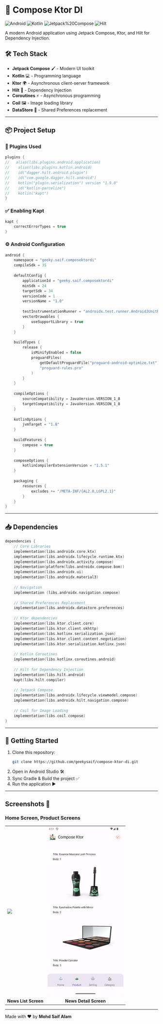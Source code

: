 # 📱 Compose Ktor DI

![Android](https://img.shields.io/badge/Android-35-brightgreen) ![Kotlin](https://img.shields.io/badge/Kotlin-1.9.0-blue) ![Jetpack%20Compose](https://img.shields.io/badge/Jetpack%20Compose-%23FF5722) ![Hilt](https://img.shields.io/badge/Hilt-Dagger-blueviolet)

A modern Android application using Jetpack Compose, Ktor, and Hilt for Dependency Injection.

## 🛠️ Tech Stack

- **Jetpack Compose** 🖌️ - Modern UI toolkit
- **Kotlin** 💻 - Programming language
- **Ktor** 🌍 - Asynchronous client-server framework
- **Hilt** 🔧 - Dependency Injection
- **Coroutines** ⚡ - Asynchronous programming
- **Coil** 🖼️ - Image loading library
- **DataStore** 💾 - Shared Preferences replacement

---

## 📦 Project Setup

### 🔌 Plugins Used
```kotlin
plugins {
//   alias(libs.plugins.android.application)
//    alias(libs.plugins.kotlin.android)
//    id("dagger.hilt.android.plugin")
//    id("com.google.dagger.hilt.android")
//    kotlin("plugin.serialization") version "1.9.0"
//    id("kotlin-parcelize")
//    kotlin("kapt")
}
```

### ✅ Enabling Kapt
```kotlin
kapt {
    correctErrorTypes = true
}
```

### ⚙️ Android Configuration
```kotlin
android {
    namespace = "geeky.saif.composektordi"
    compileSdk = 35
    
    defaultConfig {
        applicationId = "geeky.saif.composektordi"
        minSdk = 24
        targetSdk = 34
        versionCode = 1
        versionName = "1.0"

        testInstrumentationRunner = "androidx.test.runner.AndroidJUnitRunner"
        vectorDrawables {
            useSupportLibrary = true
        }
    }
    
    buildTypes {
        release {
            isMinifyEnabled = false
            proguardFiles(
                getDefaultProguardFile("proguard-android-optimize.txt"),
                "proguard-rules.pro"
            )
        }
    }
    
    compileOptions {
        sourceCompatibility = JavaVersion.VERSION_1_8
        targetCompatibility = JavaVersion.VERSION_1_8
    }
    
    kotlinOptions {
        jvmTarget = "1.8"
    }
    
    buildFeatures {
        compose = true
    }
    
    composeOptions {
        kotlinCompilerExtensionVersion = "1.5.1"
    }
    
    packaging {
        resources {
            excludes += "/META-INF/{AL2.0,LGPL2.1}"
        }
    }
}
```

---

## 📥 Dependencies
```kotlin
dependencies {
    // Core Libraries
    implementation(libs.androidx.core.ktx)
    implementation(libs.androidx.lifecycle.runtime.ktx)
    implementation(libs.androidx.activity.compose)
    implementation(platform(libs.androidx.compose.bom))
    implementation(libs.androidx.ui)
    implementation(libs.androidx.material3)
    
    // Navigation
    implementation (libs.androidx.navigation.compose)
    
    // Shared Preferences Replacement
    implementation(libs.androidx.datastore.preferences)

    // Ktor dependencies
    implementation(libs.ktor.client.core)
    implementation(libs.ktor.client.okhttp)
    implementation(libs.kotlinx.serialization.json)
    implementation(libs.ktor.client.content.negotiation)
    implementation(libs.ktor.serialization.kotlinx.json)

    // Kotlin Coroutines
    implementation(libs.kotlinx.coroutines.android)

    // Hilt for Dependency Injection
    implementation(libs.hilt.android)
    kapt(libs.hilt.compiler)

    // Jetpack Compose
    implementation(libs.androidx.lifecycle.viewmodel.compose)
    implementation(libs.androidx.hilt.navigation.compose)

    // Coil for Image Loading
    implementation(libs.coil.compose)
}
```

---

## 🚀 Getting Started
1. Clone this repository:
   ```sh
   git clone https://github.com/geekysaif/compose-ktor-di.git
   ```
2. Open in Android Studio 🛠️
3. Sync Gradle & Build the project ✅
4. Run the application ▶️

---

## Screenshots 📸
### Home Screen, Product Screens

<table>
  <tr>
    <td><img src="screenshots/home_screen.png" width="250"></td>
    <td><img src="screenshots/product.png" width="250"></td>
  </tr>
  <tr>
    <td align="center"><b> News List Screen</b></td>
    <td align="center"><b>News Detail Screen</b></td>
  </tr>
</table>

---

Made with ❤️ by **Mohd Saif Alam**

